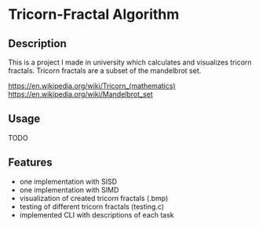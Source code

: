 # Tricorn-Fractal Algorithm

## Description
This is a project I made in university which calculates and visualizes tricorn fractals. Tricorn fractals are a subset of the mandelbrot set.

https://en.wikipedia.org/wiki/Tricorn_(mathematics)
https://en.wikipedia.org/wiki/Mandelbrot_set

## Usage
TODO

## Features
- one implementation with SISD
- one implementation with SIMD
- visualization of created tricorn fractals (.bmp)
- testing of different tricorn fractals (testing.c)
- implemented CLI with descriptions of each task
